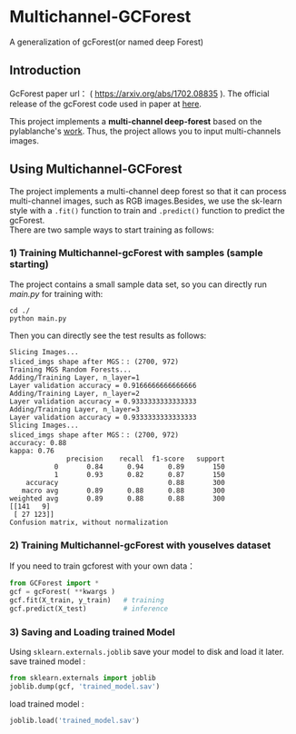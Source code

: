 # Multichannel-GCForest   
A generalization of gcForest(or named deep Forest)
## Introduction
GcForest paper url： ( https://arxiv.org/abs/1702.08835 ).
The official release of the gcForest code used in paper at [here](https://github.com/kingfengji/gcforest). 

This project implements a **multi-channel deep-forest** based on the pylablanche's [work](https://github.com/pylablanche/gcForest). Thus, the project allows you to input multi-channels images.
## Using Multichannel-GCForest  
The project implements a multi-channel deep forest so that it can process multi-channel images, such as RGB images.Besides, we use the sk-learn style with a `.fit()` function to train and `.predict()` function to predict the gcForest.   
There are two sample ways to start training as follows:  
### 1) Training Multichannel-gcForest with samples (sample starting)
The project contains a small sample data set, so you can directly run *main.py* for training with:  
```
cd ./   
python main.py  
```
Then you can directly see the test results as follows:
```
Slicing Images...
sliced_imgs shape after MGS：: (2700, 972)
Training MGS Random Forests...
Adding/Training Layer, n_layer=1
Layer validation accuracy = 0.9166666666666666
Adding/Training Layer, n_layer=2
Layer validation accuracy = 0.9333333333333333
Adding/Training Layer, n_layer=3
Layer validation accuracy = 0.9333333333333333
Slicing Images...
sliced_imgs shape after MGS：: (2700, 972)
accuracy: 0.88
kappa: 0.76
              precision    recall  f1-score   support
           0       0.84      0.94      0.89       150
           1       0.93      0.82      0.87       150
    accuracy                           0.88       300
   macro avg       0.89      0.88      0.88       300
weighted avg       0.89      0.88      0.88       300
[[141   9]
 [ 27 123]]
Confusion matrix, without normalization
```
### 2) Training Multichannel-gcForest with **youselves dataset**
If you need to train gcforest with your own data：  
```python
from GCForest import *
gcf = gcForest( **kwargs ) 
gcf.fit(X_train, y_train)   # training
gcf.predict(X_test)         # inference
```
### 3) Saving and Loading trained Model
Using `sklearn.externals.joblib` save your model to disk and load it later.   
save trained model :  
```python
from sklearn.externals import joblib
joblib.dump(gcf, 'trained_model.sav')
```
load trained model :  
```python
joblib.load('trained_model.sav')
```

